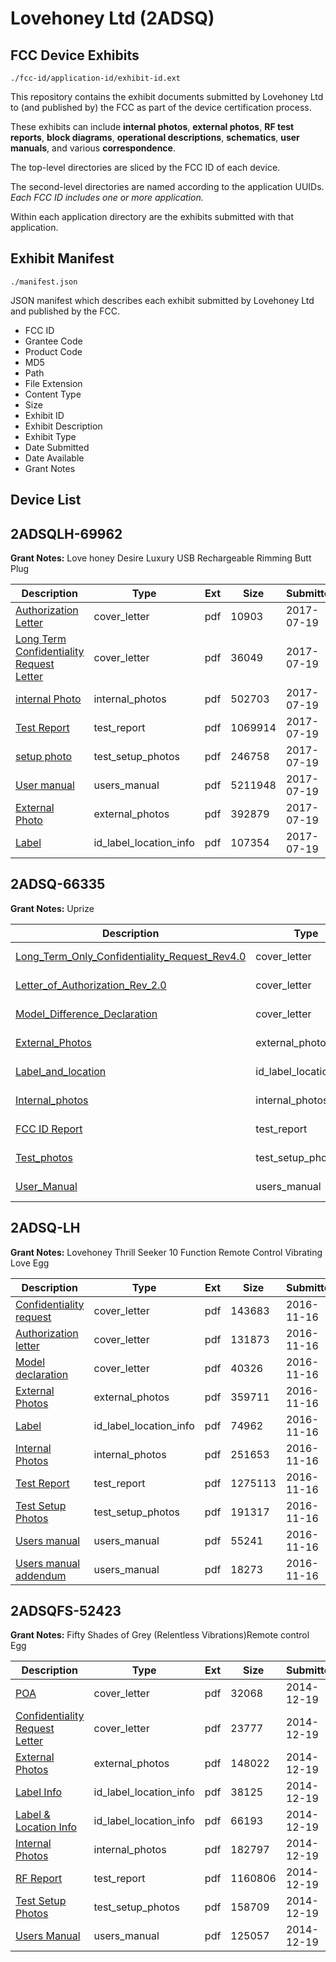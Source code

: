 # Lovehoney Ltd (2ADSQ)
## FCC Device Exhibits

```
./fcc-id/application-id/exhibit-id.ext
```

This repository contains the exhibit documents submitted by Lovehoney Ltd to (and published by) the FCC as part of the device certification process.

These exhibits can include **internal photos**, **external photos**, **RF test reports**, **block diagrams**, **operational descriptions**, **schematics**, **user manuals**, and various **correspondence**.

The top-level directories are sliced by the FCC ID of each device.

The second-level directories are named according to the application UUIDs. *Each FCC ID includes one or more application.*

Within each application directory are the exhibits submitted with that application. 

## Exhibit Manifest

```
./manifest.json
```

JSON manifest which describes each exhibit submitted by Lovehoney Ltd and published by the FCC.

- FCC ID
- Grantee Code
- Product Code
- MD5
- Path
- File Extension
- Content Type
- Size
- Exhibit ID
- Exhibit Description
- Exhibit Type
- Date Submitted
- Date Available
- Grant Notes

## Device List
## 2ADSQLH-69962
**Grant Notes:** Love honey Desire Luxury USB Rechargeable Rimming Butt Plug

| Description | Type | Ext | Size | Submitted | Available |
| ----------- | ---- | --- | ---- | --------- | --------- |
| [Authorization Letter](2ADSQLH-69962/7fe3ff11255620ff38a967df64c6f518/3471466.pdf) | cover_letter | pdf | 10903 | 2017-07-19 | 2017-07-19 |
| [Long Term Confidentiality Request Letter](2ADSQLH-69962/7fe3ff11255620ff38a967df64c6f518/3471473.pdf) | cover_letter | pdf | 36049 | 2017-07-19 | 2017-07-19 |
| [internal Photo](2ADSQLH-69962/7fe3ff11255620ff38a967df64c6f518/3471470.pdf) | internal_photos | pdf | 502703 | 2017-07-19 | 2017-07-19 |
| [Test Report](2ADSQLH-69962/7fe3ff11255620ff38a967df64c6f518/3471472.pdf) | test_report | pdf | 1069914 | 2017-07-19 | 2017-07-19 |
| [setup photo](2ADSQLH-69962/7fe3ff11255620ff38a967df64c6f518/3471471.pdf) | test_setup_photos | pdf | 246758 | 2017-07-19 | 2017-07-19 |
| [User manual](2ADSQLH-69962/7fe3ff11255620ff38a967df64c6f518/3471476.pdf) | users_manual | pdf | 5211948 | 2017-07-19 | 2017-07-19 |
| [External Photo](2ADSQLH-69962/7fe3ff11255620ff38a967df64c6f518/3471469.pdf) | external_photos | pdf | 392879 | 2017-07-19 | 2017-07-19 |
| [Label](2ADSQLH-69962/7fe3ff11255620ff38a967df64c6f518/3471468.pdf) | id_label_location_info | pdf | 107354 | 2017-07-19 | 2017-07-19 |
## 2ADSQ-66335
**Grant Notes:** Uprize

| Description | Type | Ext | Size | Submitted | Available |
| ----------- | ---- | --- | ---- | --------- | --------- |
| [Long_Term_Only_Confidentiality_Request_Rev4.0](2ADSQ-66335/fc45bb7f7b780452401800f7ab514500/3809254.pdf) | cover_letter | pdf | 13708 | 2018-04-09 | 2018-04-09 |
| [Letter_of_Authorization_Rev_2.0](2ADSQ-66335/fc45bb7f7b780452401800f7ab514500/3809256.pdf) | cover_letter | pdf | 34750 | 2018-04-09 | 2018-04-09 |
| [Model_Difference_Declaration](2ADSQ-66335/fc45bb7f7b780452401800f7ab514500/3809257.pdf) | cover_letter | pdf | 1096279 | 2018-04-09 | 2018-04-09 |
| [External_Photos](2ADSQ-66335/fc45bb7f7b780452401800f7ab514500/3809249.pdf) | external_photos | pdf | 357776 | 2018-04-09 | 2018-04-09 |
| [Label_and_location](2ADSQ-66335/fc45bb7f7b780452401800f7ab514500/3809255.pdf) | id_label_location_info | pdf | 195032 | 2018-04-09 | 2018-04-09 |
| [Internal_photos](2ADSQ-66335/fc45bb7f7b780452401800f7ab514500/3809250.pdf) | internal_photos | pdf | 544562 | 2018-04-09 | 2018-04-09 |
| [FCC ID Report](2ADSQ-66335/fc45bb7f7b780452401800f7ab514500/3809253.pdf) | test_report | pdf | 3863291 | 2018-04-09 | 2018-04-09 |
| [Test_photos](2ADSQ-66335/fc45bb7f7b780452401800f7ab514500/3809251.pdf) | test_setup_photos | pdf | 427050 | 2018-04-09 | 2018-04-09 |
| [User_Manual](2ADSQ-66335/fc45bb7f7b780452401800f7ab514500/3809252.pdf) | users_manual | pdf | 2536433 | 2018-04-09 | 2018-04-09 |
## 2ADSQ-LH
**Grant Notes:** Lovehoney Thrill Seeker 10 Function Remote Control Vibrating Love Egg

| Description | Type | Ext | Size | Submitted | Available |
| ----------- | ---- | --- | ---- | --------- | --------- |
| [Confidentiality request](2ADSQ-LH/7d749a8950e1f702bcca345a3d5b7d9a/3197994.pdf) | cover_letter | pdf | 143683 | 2016-11-16 | 2016-11-16 |
| [Authorization letter](2ADSQ-LH/7d749a8950e1f702bcca345a3d5b7d9a/3197995.pdf) | cover_letter | pdf | 131873 | 2016-11-16 | 2016-11-16 |
| [Model declaration](2ADSQ-LH/7d749a8950e1f702bcca345a3d5b7d9a/3197998.pdf) | cover_letter | pdf | 40326 | 2016-11-16 | 2016-11-16 |
| [External Photos](2ADSQ-LH/7d749a8950e1f702bcca345a3d5b7d9a/3197990.pdf) | external_photos | pdf | 359711 | 2016-11-16 | 2016-11-16 |
| [Label](2ADSQ-LH/7d749a8950e1f702bcca345a3d5b7d9a/3197997.pdf) | id_label_location_info | pdf | 74962 | 2016-11-16 | 2016-11-16 |
| [Internal Photos](2ADSQ-LH/7d749a8950e1f702bcca345a3d5b7d9a/3197991.pdf) | internal_photos | pdf | 251653 | 2016-11-16 | 2016-11-16 |
| [Test Report](2ADSQ-LH/7d749a8950e1f702bcca345a3d5b7d9a/3197996.pdf) | test_report | pdf | 1275113 | 2016-11-16 | 2016-11-16 |
| [Test Setup Photos](2ADSQ-LH/7d749a8950e1f702bcca345a3d5b7d9a/3197992.pdf) | test_setup_photos | pdf | 191317 | 2016-11-16 | 2016-11-16 |
| [Users manual](2ADSQ-LH/7d749a8950e1f702bcca345a3d5b7d9a/3197993.pdf) | users_manual | pdf | 55241 | 2016-11-16 | 2016-11-16 |
| [Users manual addendum](2ADSQ-LH/7d749a8950e1f702bcca345a3d5b7d9a/3197999.pdf) | users_manual | pdf | 18273 | 2016-11-16 | 2016-11-16 |
## 2ADSQFS-52423
**Grant Notes:** Fifty Shades of Grey (Relentless Vibrations)Remote control Egg

| Description | Type | Ext | Size | Submitted | Available |
| ----------- | ---- | --- | ---- | --------- | --------- |
| [POA](2ADSQFS-52423/5ae853074f0db6fc31ef028e04b2dd1d/2478494.pdf) | cover_letter | pdf | 32068 | 2014-12-19 | 2014-12-19 |
| [Confidentiality Request Letter](2ADSQFS-52423/5ae853074f0db6fc31ef028e04b2dd1d/2478495.pdf) | cover_letter | pdf | 23777 | 2014-12-19 | 2014-12-19 |
| [External Photos](2ADSQFS-52423/5ae853074f0db6fc31ef028e04b2dd1d/2478501.pdf) | external_photos | pdf | 148022 | 2014-12-19 | 2014-12-19 |
| [Label Info](2ADSQFS-52423/5ae853074f0db6fc31ef028e04b2dd1d/2478503.pdf) | id_label_location_info | pdf | 38125 | 2014-12-19 | 2014-12-19 |
| [Label & Location Info](2ADSQFS-52423/5ae853074f0db6fc31ef028e04b2dd1d/2478504.pdf) | id_label_location_info | pdf | 66193 | 2014-12-19 | 2014-12-19 |
| [Internal Photos](2ADSQFS-52423/5ae853074f0db6fc31ef028e04b2dd1d/2478502.pdf) | internal_photos | pdf | 182797 | 2014-12-19 | 2014-12-19 |
| [RF Report](2ADSQFS-52423/5ae853074f0db6fc31ef028e04b2dd1d/2478499.pdf) | test_report | pdf | 1160806 | 2014-12-19 | 2014-12-19 |
| [Test Setup Photos](2ADSQFS-52423/5ae853074f0db6fc31ef028e04b2dd1d/2478500.pdf) | test_setup_photos | pdf | 158709 | 2014-12-19 | 2014-12-19 |
| [Users Manual](2ADSQFS-52423/5ae853074f0db6fc31ef028e04b2dd1d/2478505.pdf) | users_manual | pdf | 125057 | 2014-12-19 | 2014-12-19 |
